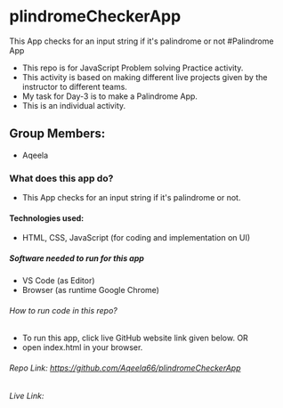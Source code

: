 # plindromeCheckerApp
This App checks for an input string if it's palindrome or not
#Palindrome App
- This repo is for JavaScript Problem solving Practice activity.
- This activity is based on making different live projects given by the instructor to different teams.
- My task for Day-3 is to make a Palindrome App.
- This is an individual activity.

## Group Members:
- Aqeela


### What does this app do?
- This App checks for an input string if it's palindrome or not.


#### Technologies used:
- HTML, CSS, JavaScript (for coding and implementation on UI)

##### Software needed to run for this app
- VS Code (as Editor)
- Browser (as runtime Google Chrome)

###### How to run code in this repo?
- To run this app, click live GitHub website link given below. OR
- open index.html in your browser.

###### Repo Link: https://github.com/Aqeela66/plindromeCheckerApp
###### Live Link: 
